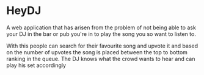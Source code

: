 # HeyDJ
A web application that has arisen from the problem of not being able to ask your DJ in the bar or pub you're in to play the song you so want to listen to.

 With this people can search for their favourite song and upvote it and based on the number of upvotes the song is placed between the top to bottom ranking in the queue. 
 The DJ knows what the crowd wants to hear and can play his set accordingly 
